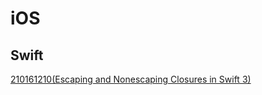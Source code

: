 # iOS

## Swift

[210161210(Escaping and Nonescaping Closures in Swift 3)](SortedByDate/20161210.md)